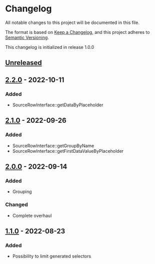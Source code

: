 # Changelog

All notable changes to this project will be documented in this file.

The format is based on [Keep a Changelog](https://keepachangelog.com/en/1.0.0/),
and this project adheres to [Semantic Versioning](https://semver.org/spec/v2.0.0.html).

This changelog is initialized in release 1.0.0

## [Unreleased]

## [2.2.0] - 2022-10-11

### Added
* SourceRowInterface::getDataByPlaceholder

## [2.1.0] - 2022-09-26

### Added
* SourceRowInterface::getGroupByName
* SourceRowInterface::getFirstDataValueByPlaceholder

## [2.0.0] - 2022-09-14

### Added
* Grouping

### Changed
* Complete overhaul

## [1.1.0] - 2022-08-23

### Added
* Possibility to limit generated selectors

[Unreleased]: https://github.com/wimski/html-data-extractor/compare/2.2.0...master
[2.2.0]: https://github.com/wimski/html-data-extractor/compare/2.1.0...2.2.0
[2.1.0]: https://github.com/wimski/html-data-extractor/compare/2.0.0...2.1.0
[2.0.0]: https://github.com/wimski/html-data-extractor/compare/1.1.0...2.0.0
[1.1.0]: https://github.com/wimski/html-data-extractor/compare/1.0.0...1.1.0
